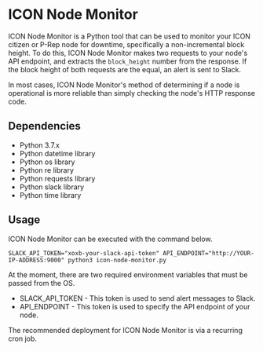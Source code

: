 # ICON Node Monitor

ICON Node Monitor is a Python tool that can be used to monitor your ICON citizen or P-Rep node for downtime, specifically a non-incremental block height. To do this, ICON Node Monitor makes two requests to your node's API endpoint, and extracts the `block_height` number from the response. If the block height of both requests are the equal, an alert is sent to Slack.

In most cases, ICON Node Monitor's method of determining if a node is operational is more reliable than simply checking the node's HTTP response code.

## Dependencies
* Python 3.7.x
* Python datetime library
* Python os library
* Python re library
* Python requests library
* Python slack library
* Python time library

## Usage

ICON Node Monitor can be executed with the command below.

```
SLACK_API_TOKEN="xoxb-your-slack-api-token" API_ENDPOINT="http://YOUR-IP-ADDRESS:9000" python3 icon-node-monitor.py
```

At the moment, there are two required environment variables that must be passed from the OS.
* SLACK_API_TOKEN - This token is used to send alert messages to Slack.
* API_ENDPOINT - This token is used to specify the API endpoint of your node.

The recommended deployment for ICON Node Monitor is via a recurring cron job.
